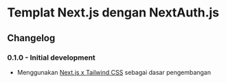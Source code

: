 # Templat Next.js dengan NextAuth.js

## Changelog

### 0.1.0 - Initial development

- Menggunakan [Next.js x Tailwind CSS](https://github.com/bovaldev/nextjs-tailwindcss) sebagai dasar pengembangan
